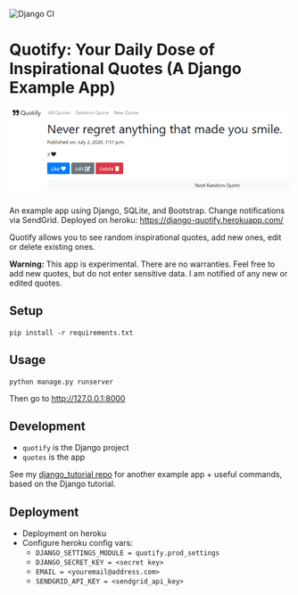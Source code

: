 ![Django CI](https://github.com/stefanbschneider/quotify/workflows/Django%20CI/badge.svg)

# Quotify: Your Daily Dose of Inspirational Quotes (A Django Example App)

![screenshot](docs/screenshot.png)

An example app using Django, SQLite, and Bootstrap. 
Change notifications via SendGrid.
Deployed on heroku: https://django-quotify.herokuapp.com/

Quotify allows you to see random inspirational quotes, add new ones, edit or delete existing ones.

**Warning:** This app is experimental. There are no warranties.
Feel free to add new quotes, but do not enter sensitive data. 
I am notified of any new or edited quotes.


## Setup

```
pip install -r requirements.txt
```

## Usage

```
python manage.py runserver
```

Then go to http://127.0.0.1:8000

## Development

* `quotify` is the Django project
* `quotes` is the app

See my [django_tutorial repo](https://github.com/stefanbschneider/django_tutorial) for another example app + useful commands,
based on the Django tutorial.

## Deployment

* Deployment on heroku
* Configure heroku config vars:
    * `DJANGO_SETTINGS_MODULE = quotify.prod_settings`
    * `DJANGO_SECRET_KEY = <secret key>`
    * `EMAIL = <youremail@address.com>`
    * `SENDGRID_API_KEY = <sendgrid_api_key>`
